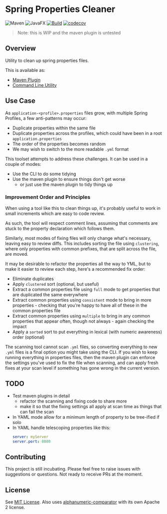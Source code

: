 # Spring Properties Cleaner 

![Maven](https://img.shields.io/badge/apachemaven-C71A36.svg?logo=apachemaven&logoColor=white)
![JavaFX](https://img.shields.io/badge/java-11-white.svg?logo=javafx&logoColor=white)
[![Build](https://github.com/webcompere/spring-properties-cleaner/actions/workflows/build-actions.yml/badge.svg?branch=main)](https://github.com/webcompere/spring-properties-cleaner/actions/workflows/build-actions.yml)
[![codecov](https://codecov.io/gh/webcompere/spring-properties-cleaner/graph/badge.svg?token=OlKMD7tq48)](https://codecov.io/gh/webcompere/spring-properties-cleaner)

> Note: this is WIP and the maven plugin is untested

## Overview

Utility to clean up spring properties files.

This is available as:

- [Maven Plugin](./spring-properties-cleaner-plugin/README.md)
- [Command Line Utility](./app/README.md)

## Use Case

As `application-<profile>.properties` files grow, with multiple Spring Profiles, a few anti-patterns may occur:

- Duplicate properties within the same file
- Duplicate properties across the profiles, which could have been in a root `application.properties`
- The order of the properties becomes random
- We may wish to switch to the more readable `.yml` format

This toolset attempts to address these challenges. It can be used in a couple of modes:

- Use the CLI to do some tidying
- Use the maven plugin to ensure things don't get worse
  - or  just use the maven plugin to tidy things up

### Improvement Order and Principles

When using a tool like this to clean things up, it's probably useful to work
in small increments which are easy to code review.

As such, the tool will respect comment lines, assuming that comments are stuck
to the property declaration which follows them.

Similarly, most modes of fixing files will only change what's necessary, leaving
easy to review diffs. This includes sorting the file using `clustering`, where
only properties with common prefixes, that are split across the file, are moved.

It may be desirable to refactor the properties all the way to YML, but to
make it easier to review each step, here's a recommended fix order:

- Eliminate duplicates
- Apply `clustered` sort (optional, but useful)
- Extract a common properties file using `full` mode to get properties that are duplicated the same everywhere
- Extract common properties using `consistent` mode to bring in more properties - checking that you're happy to have all of these in the common properties file
- Extract common properties using `multiple` to bring in any common properties that appear often, though not always - again checking the impact
- Apply a `sorted` sort to put everything in lexical (with numeric awareness) order (optional)

The scanning tool cannot scan `.yml` files, so converting everything to new `.yml` files
is a final option you might take using the CLI. If you wish to keep
running everything in properties files, then the maven plugin can enforce
the settings you've used to fix the file when scanning, and can apply fresh
fixes at your scan level if something has gone wrong in the current version.

## TODO

- Test maven plugins in detail
  - refactor the scanning and fixing code to share more
  - make it so that the fixing settings all apply at scan time as things that can fail the scan
- In YAML mode allow for a minimum length of property to be tree-ified if solo
- In YAML handle telescoping properties like this:
  ```yml
  server: myServer
  server.port: 8080
  ```

## Contributing

This project is still incubating. Please feel free to raise issues with suggestions or questions. Not ready 
to receive PRs at the moment.

## License

See [MIT License](./LICENSE). Also uses [alphanumeric-comparator](https://github.com/sawano/alphanumeric-comparator?) with its own Apache 2 license.